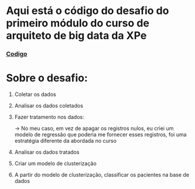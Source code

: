 # Aqui está o código do desafio do primeiro módulo do curso de arquiteto de big data da XPe

### [Codigo](https://github.com/Antonio-Borges-Rufino/Analise_Plano_Saude/blob/main/Desafio_M1_PlanoDeSaude.ipynb)

# Sobre o desafio:
1. Coletar os dados 
2. Analisar os dados coletados
3. Fazer tratamento nos dados: 
   
   -> No meu caso, em vez de apagar os registros nulos, eu criei um modelo de regressão que poderia me fornecer esses registros, foi uma estratégia diferente da abordada no curso
4. Analisar os dados tratados
5. Criar um modelo de clusterização
6. A partir do modelo de clusterização, classificar os pacientes na base de dados
